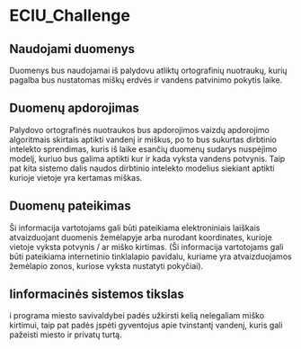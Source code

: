 # ECIU_Challenge

## Naudojami duomenys
Duomenys bus naudojamai iš palydovu atliktų ortografinių nuotraukų, kurių pagalba bus nustatomas miškų erdvės ir vandens patvinimo pokytis laike.

## Duomenų apdorojimas
Palydovo ortografinės nuotraukos bus apdorojimos vaizdų apdorojimo algoritmais skirtais aptikti vandenį ir miškus, po to bus sukurtas dirbtinio intelekto sprendimas, kuris iš laike esančių duomenų sudarys nuspėjimo modelį, kuriuo bus galima aptikti kur ir kada vyksta vandens potvynis. Taip pat kita sistemo dalis naudos dirbtinio intelekto modelius siekiant aptikti kurioje vietoje yra kertamas miškas.

## Duomenų pateikimas
Ši informacija vartotojams gali būti pateikiama elektroniniais laiškais atvaizduojant duomenis žemėlapyje arba nurodant koordinates, kurioje vietoje vyksta potvynis / ar miško kirtimas.
(Ši informacija vartotojams gali būti pateikiama internetinio tinklalapio pavidalu, kuriame yra atvaizduojamos žemėlapio zonos, kuriose vyksta nustatyti pokyčiai).

## Iinformacinės sistemos tikslas
i programa miesto savivaldybei padės užkirsti kelią nelegaliam miško kirtimui, taip pat padės įspėti gyventojus apie tvinstantį vandenį, kuris gali pažeisti miesto ir privatų turtą.
